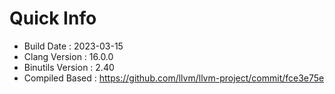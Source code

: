 # Quick Info
* Build Date : 2023-03-15
* Clang Version : 16.0.0
* Binutils Version : 2.40
* Compiled Based : https://github.com/llvm/llvm-project/commit/fce3e75e
